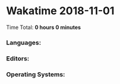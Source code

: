# Wakatime 2018-11-01

Time Total: **0 hours 0 minutes**

### Languages:

### Editors:

### Operating Systems:

